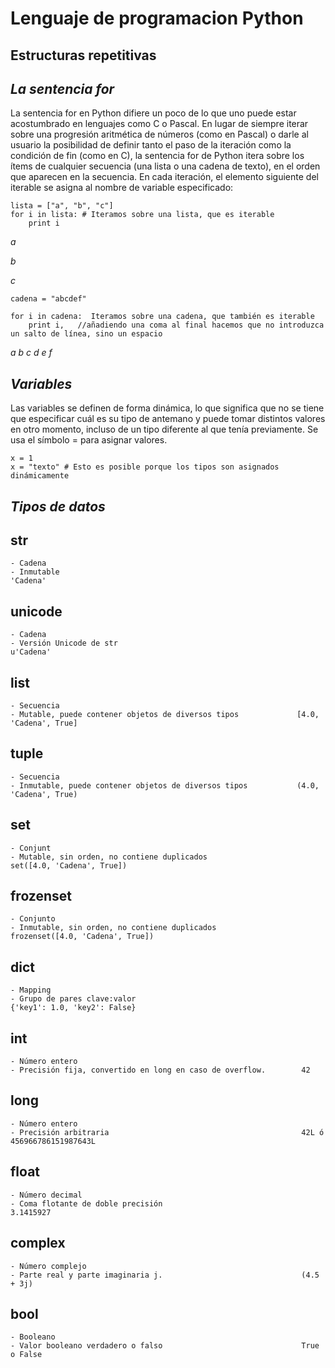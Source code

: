 # **Lenguaje de programacion Python** #

## Estructuras repetitivas ##

## *La sentencia for* ##

La sentencia for en Python difiere un poco de lo que uno puede estar acostumbrado en lenguajes como
C o Pascal. En lugar de siempre iterar sobre una progresión aritmética de números (como en Pascal) o
darle al usuario la posibilidad de definir tanto el paso de la iteración como la condición de fin (como en C),
la sentencia for de Python itera sobre los ítems de cualquier secuencia (una lista o una cadena de
texto), en el orden que aparecen en la secuencia. En cada iteración, el elemento siguiente del iterable se asigna al nombre de variable especificado:

    lista = ["a", "b", "c"]
    for i in lista: # Iteramos sobre una lista, que es iterable
    	print i

*a*

*b*

*c*

	cadena = "abcdef"

	for i in cadena:  Iteramos sobre una cadena, que también es iterable
		print i,   //añadiendo una coma al final hacemos que no introduzca un salto de línea, sino un espacio
    
*a b c d e f*


## *Variables* ##

Las variables se definen de forma dinámica, lo que significa que no se tiene que especificar cuál es su tipo de antemano y puede tomar distintos valores en otro momento, incluso de un tipo diferente al que tenía previamente. Se usa el símbolo = para asignar valores.

    x = 1
    x = "texto" # Esto es posible porque los tipos son asignados dinámicamente

## *Tipos de datos* ##
						      
**str**
-
	- Cadena
	- Inmutable	                                                   'Cadena'

**unicode**
-
	- Cadena
	- Versión Unicode de str	                                    u'Cadena'

**list**
-
	- Secuencia
	- Mutable, puede contener objetos de diversos tipos	            [4.0, 'Cadena', True]

**tuple**
-
	- Secuencia
	- Inmutable, puede contener objetos de diversos tipos	        (4.0, 'Cadena', True)

**set**
-
	- Conjunt
	- Mutable, sin orden, no contiene duplicados	                 set([4.0, 'Cadena', True])

**frozenset**
-
	- Conjunto
	- Inmutable, sin orden, no contiene duplicados	                 frozenset([4.0, 'Cadena', True])

**dict**
-
	- Mapping
	- Grupo de pares clave:valor	                                 {'key1': 1.0, 'key2': False}

**int**
-
	- Número entero
	- Precisión fija, convertido en long en caso de overflow.	     42

**long**
-
	- Número entero
	- Precisión arbitraria	                                         42L ó 456966786151987643L

**float**
-
	- Número decimal
	- Coma flotante de doble precisión	                             3.1415927
	
**complex**
-
	- Número complejo
	- Parte real y parte imaginaria j.	                             (4.5 + 3j)

**bool**
-
	- Booleano
	- Valor booleano verdadero o falso                               True o False

